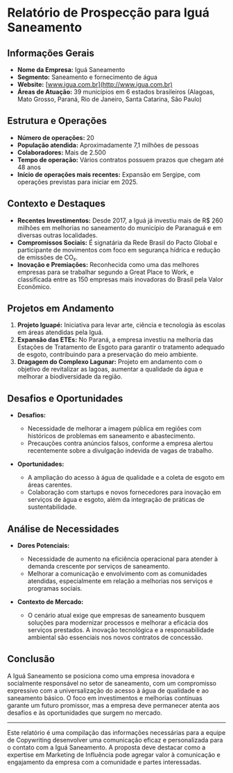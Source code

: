 # Relatório de Prospecção para Iguá Saneamento

## Informações Gerais
- **Nome da Empresa:** Iguá Saneamento
- **Segmento:** Saneamento e fornecimento de água
- **Website:** [www.igua.com.br](http://www.igua.com.br)
- **Áreas de Atuação:** 39 municípios em 6 estados brasileiros (Alagoas, Mato Grosso, Paraná, Rio de Janeiro, Santa Catarina, São Paulo)

## Estrutura e Operações
- **Número de operações:** 20
- **População atendida:** Aproximadamente 7,1 milhões de pessoas
- **Colaboradores:** Mais de 2.500
- **Tempo de operação:** Vários contratos possuem prazos que chegam até 48 anos
- **Início de operações mais recentes:** Expansão em Sergipe, com operações previstas para iniciar em 2025. 

## Contexto e Destaques
- **Recentes Investimentos:** Desde 2017, a Iguá já investiu mais de R$ 260 milhões em melhorias no saneamento do município de Paranaguá e em diversas outras localidades.
- **Compromissos Sociais:** É signatária da Rede Brasil do Pacto Global e participante de movimentos com foco em segurança hídrica e redução de emissões de CO₂.
- **Inovação e Premiações:** Reconhecida como uma das melhores empresas para se trabalhar segundo a Great Place to Work, e classificada entre as 150 empresas mais inovadoras do Brasil pela Valor Econômico.

## Projetos em Andamento
1. **Projeto Iguapé:** Iniciativa para levar arte, ciência e tecnologia às escolas em áreas atendidas pela Iguá.
2. **Expansão das ETEs:** No Paraná, a empresa investiu na melhoria das Estações de Tratamento de Esgoto para garantir o tratamento adequado de esgoto, contribuindo para a preservação do meio ambiente.
3. **Dragagem do Complexo Lagunar:** Projeto em andamento com o objetivo de revitalizar as lagoas, aumentar a qualidade da água e melhorar a biodiversidade da região.

## Desafios e Oportunidades
- **Desafios:**
  - Necessidade de melhorar a imagem pública em regiões com históricos de problemas em saneamento e abastecimento.
  - Precauções contra anúncios falsos, conforme a empresa alertou recentemente sobre a divulgação indevida de vagas de trabalho.

- **Oportunidades:**
  - A ampliação do acesso à água de qualidade e a coleta de esgoto em áreas carentes.
  - Colaboração com startups e novos fornecedores para inovação em serviços de água e esgoto, além da integração de práticas de sustentabilidade.

## Análise de Necessidades
- **Dores Potenciais:**
  - Necessidade de aumento na eficiência operacional para atender à demanda crescente por serviços de saneamento.
  - Melhorar a comunicação e envolvimento com as comunidades atendidas, especialmente em relação a melhorias nos serviços e programas sociais.

- **Contexto de Mercado:**
  - O cenário atual exige que empresas de saneamento busquem soluções para modernizar processos e melhorar a eficácia dos serviços prestados. A inovação tecnológica e a responsabilidade ambiental são essenciais nos novos contratos de concessão.

## Conclusão
A Iguá Saneamento se posiciona como uma empresa inovadora e socialmente responsável no setor de saneamento, com um compromisso expressivo com a universalização do acesso à água de qualidade e ao saneamento básico. O foco em investimentos e melhorias contínuas garante um futuro promissor, mas a empresa deve permanecer atenta aos desafios e às oportunidades que surgem no mercado.

---

Este relatório é uma compilação das informações necessárias para a equipe de Copywriting desenvolver uma comunicação eficaz e personalizada para o contato com a Iguá Saneamento. A proposta deve destacar como a expertise em Marketing de Influência pode agregar valor à comunicação e engajamento da empresa com a comunidade e partes interessadas.
